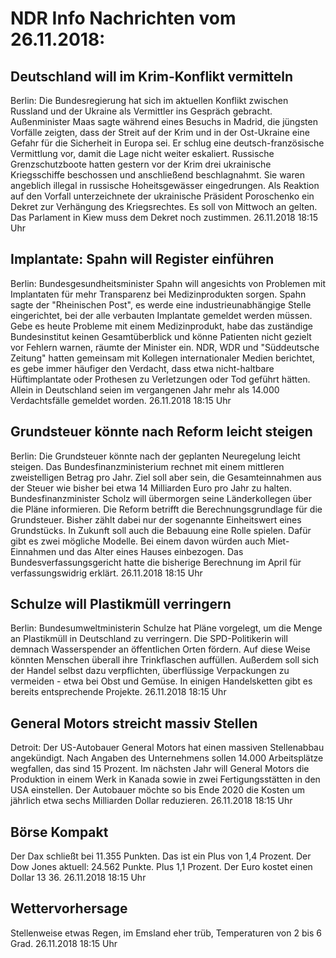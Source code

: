 # NDR Info Nachrichten vom 26.11.2018:


## Deutschland will im Krim-Konflikt vermitteln
Berlin: Die Bundesregierung hat sich im aktuellen Konflikt zwischen Russland und der Ukraine als Vermittler ins Gespräch gebracht. Außenminister Maas sagte während eines Besuchs in Madrid, die jüngsten Vorfälle zeigten, dass der Streit auf der Krim und in der Ost-Ukraine eine Gefahr für die Sicherheit in Europa sei. Er schlug eine deutsch-französische Vermittlung vor, damit die Lage nicht weiter eskaliert. Russische Grenzschutzboote hatten gestern vor der Krim drei ukrainische Kriegsschiffe beschossen und anschließend beschlagnahmt. Sie waren angeblich illegal in russische Hoheitsgewässer eingedrungen. Als Reaktion auf den Vorfall unterzeichnete der ukrainische Präsident Poroschenko ein Dekret zur Verhängung des Kriegsrechtes. Es soll von Mittwoch an gelten. Das Parlament in Kiew muss dem Dekret noch zustimmen. 26.11.2018 18:15 Uhr 

## Implantate: Spahn will Register einführen
Berlin: Bundesgesundheitsminister Spahn will angesichts von Problemen mit Implantaten für mehr Transparenz bei Medizinprodukten sorgen. Spahn sagte der "Rheinischen Post", es werde eine industrieunabhängige Stelle eingerichtet, bei der alle verbauten Implantate gemeldet werden müssen. Gebe es heute Probleme mit einem Medizinprodukt, habe das zuständige Bundesinstitut keinen Gesamtüberblick und könne Patienten nicht gezielt vor Fehlern warnen, räumte der Minister ein. NDR, WDR und "Süddeutsche Zeitung" hatten gemeinsam mit Kollegen internationaler Medien berichtet, es gebe immer häufiger den Verdacht, dass etwa nicht-haltbare Hüftimplantate oder Prothesen zu Verletzungen oder Tod geführt hätten. Allein in Deutschland seien im vergangenen Jahr mehr als 14.000 Verdachtsfälle gemeldet worden. 26.11.2018 18:15 Uhr 

## Grundsteuer könnte nach Reform leicht steigen
Berlin: Die Grundsteuer könnte nach der geplanten Neuregelung leicht steigen. Das Bundesfinanzministerium rechnet mit einem mittleren zweistelligen Betrag pro Jahr. Ziel soll aber sein, die Gesamteinnahmen aus der Steuer wie bisher bei etwa 14 Milliarden Euro pro Jahr zu halten. Bundesfinanzminister Scholz will übermorgen seine Länderkollegen über die Pläne informieren. Die Reform betrifft die Berechnungsgrundlage für die Grundsteuer. Bisher zählt dabei nur der sogenannte Einheitswert eines Grundstücks. In Zukunft soll auch die Bebauung eine Rolle spielen. Dafür gibt es zwei mögliche Modelle. Bei einem davon würden auch Miet-Einnahmen und das Alter eines Hauses einbezogen. Das Bundesverfassungsgericht hatte die bisherige Berechnung im April für verfassungswidrig erklärt. 26.11.2018 18:15 Uhr 

## Schulze will Plastikmüll verringern
Berlin:	Bundesumweltministerin Schulze hat Pläne vorgelegt, um die Menge an Plastikmüll in Deutschland zu verringern. Die SPD-Politikerin will demnach Wasserspender an öffentlichen Orten fördern. Auf diese Weise könnten Menschen überall ihre Trinkflaschen auffüllen. Außerdem soll sich der Handel selbst dazu verpflichten, überflüssige Verpackungen zu vermeiden - etwa bei Obst und Gemüse. In einigen Handelsketten gibt es bereits entsprechende Projekte. 26.11.2018 18:15 Uhr 

## General Motors streicht massiv Stellen
Detroit:	Der US-Autobauer General Motors hat einen massiven Stellenabbau angekündigt. Nach Angaben des Unternehmens sollen 14.000 Arbeitsplätze wegfallen, das sind 15 Prozent. Im nächsten Jahr will General Motors die Produktion in einem Werk in Kanada sowie in zwei Fertigungsstätten in den USA einstellen. Der Autobauer möchte so bis Ende 2020 die Kosten um jährlich etwa sechs Milliarden Dollar reduzieren. 26.11.2018 18:15 Uhr 

## Börse Kompakt
Der Dax schließt bei 11.355 Punkten. Das ist ein Plus von 1,4 Prozent. Der Dow Jones aktuell: 24.562 Punkte. Plus 1,1 Prozent. Der Euro kostet einen Dollar 13 36. 26.11.2018 18:15 Uhr 

## Wettervorhersage
Stellenweise etwas Regen, im Emsland eher trüb, Temperaturen von 2 bis 6 Grad. 26.11.2018 18:15 Uhr 
